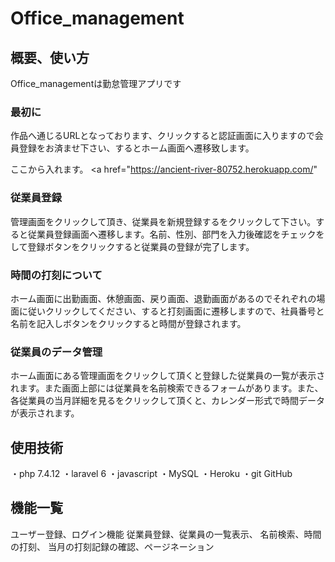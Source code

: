 # Office_management

## 概要、使い方

Office_managementは勤怠管理アプリです

### 最初に

作品へ通じるURLとなっております、クリックすると認証画面に入りますので会員登録をお済ませ下さい、するとホーム画面へ遷移致します。

ここから入れます。
<a href="https://ancient-river-80752.herokuapp.com/"

### 従業員登録

管理画面をクリックして頂き、従業員を新規登録するをクリックして下さい。すると従業員登録画面へ遷移します。名前、性別、部門を入力後確認をチェックをして登録ボタンをクリックすると従業員の登録が完了します。

### 時間の打刻について

ホーム画面に出勤画面、休憩画面、戻り画面、退勤画面があるのでそれぞれの場面に従いクリックしてください、すると打刻画面に遷移しますので、社員番号と名前を記入しボタンをクリックすると時間が登録されます。

### 従業員のデータ管理

ホーム画面にある管理画面をクリックして頂くと登録した従業員の一覧が表示されます。また画面上部には従業員を名前検索できるフォームがあります。また、各従業員の当月詳細を見るをクリックして頂くと、カレンダー形式で時間データが表示されます。

## 使用技術

・php 7.4.12
・laravel 6
・javascript
・MySQL
・Heroku
・git GitHub

## 機能一覧

ユーザー登録、ログイン機能
従業員登録、従業員の一覧表示、
名前検索、時間の打刻、
当月の打刻記録の確認、ページネーション
